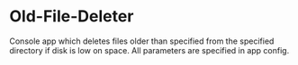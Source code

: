# Old-File-Deleter
Console app which deletes files older than specified from the specified directory if disk is low on space. All parameters are specified in app config.
